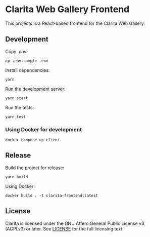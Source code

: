 # Clarita Web Gallery Frontend

This projects is a React-based frontend for the Clarita Web Gallery.

## Development

Copy _.env_:

    cp .env.sample .env

Install dependencies:

    yarn

Run the development server:

    yarn start

Run the tests:

    yarn test

### Using Docker for development

    docker-compose up client

## Release

Build the project for release:

    yarn build

Using Docker:

    docker build . -t clarita-frontend:latest

## License

Clarita is licensed under the GNU Affero General Public License v3 (AGPLv3) or later.
See [LICENSE](LICENSE) for the full licensing text.
